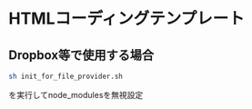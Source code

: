 # HTMLコーディングテンプレート

## Dropbox等で使用する場合
```sh
sh init_for_file_provider.sh
```
を実行してnode_modulesを無視設定
